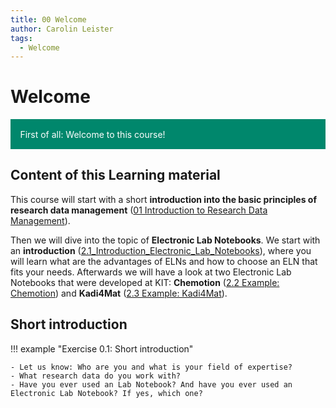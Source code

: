 ```yaml
---
title: 00 Welcome
author: Carolin Leister
tags:
  - Welcome
---
```


# Welcome

<div class="warning" style='padding:0.1em; background-color:#00876C; color:#FFFFFF'>
<span>
<p style='margin-left:1em;'>
First of all: Welcome to this course!
</p>
</span>
</div>

## Content of this Learning material

This course will start with a short **introduction into the basic principles of research data management** ([01 Introduction to Research Data Management](../01%20Introduction%20to%20Research%20Data%20Management/1_RDM.md)).

Then we will dive into the topic of **Electronic Lab Notebooks**. We start with an **introduction** ([2.1_Introduction_Electronic_Lab_Notebooks](../02%20Electronic%20Lab%20Notebooks/2.1_Introduction_Electronic_Lab_Notebooks.md)), where you will learn what are the advantages of ELNs and how to choose an ELN that fits your needs. Afterwards we will have a look at two Electronic Lab Notebooks that were developed at KIT: **Chemotion** ([2.2 Example: Chemotion](../02%20Electronic%20Lab%20Notebooks/2.2_Chemotion.md)) and **Kadi4Mat** ([2.3 Example: Kadi4Mat](../02%20Electronic%20Lab%20Notebooks/2.3_Kadi4Mat.md)).

## Short introduction

!!! example "Exercise 0.1: Short introduction"

	- Let us know: Who are you and what is your field of expertise?
	- What research data do you work with?
	- Have you ever used an Lab Notebook? And have you ever used an Electronic Lab Notebook? If yes, which one?


